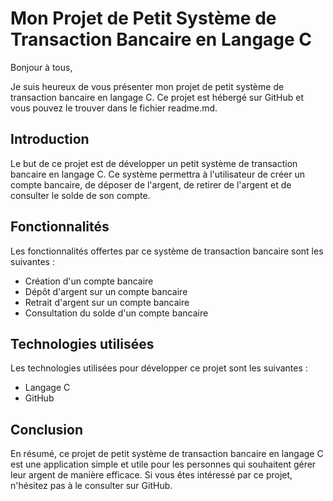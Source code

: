 <!DOCTYPE html>
<html>
<body>
<h1>Mon Projet de Petit Système de Transaction Bancaire en Langage C</h1>
<p>Bonjour à tous,</p>
<p>Je suis heureux de vous présenter mon projet de petit système de transaction bancaire en langage C. Ce projet est hébergé sur GitHub et vous pouvez le trouver dans le fichier readme.md.</p>
<h2>Introduction</h2>
<p>Le but de ce projet est de développer un petit système de transaction bancaire en langage C. Ce système permettra à l'utilisateur de créer un compte bancaire, de déposer de l'argent, de retirer de l'argent et de consulter le solde de son compte.</p>
<h2>Fonctionnalités</h2>
<p>Les fonctionnalités offertes par ce système de transaction bancaire sont les suivantes :</p>
<ul>
	<li>Création d'un compte bancaire</li>
	<li>Dépôt d'argent sur un compte bancaire</li>
	<li>Retrait d'argent sur un compte bancaire</li>
	<li>Consultation du solde d'un compte bancaire</li>
</ul>
<h2>Technologies utilisées</h2>
<p>Les technologies utilisées pour développer ce projet sont les suivantes :</p>
<ul>
	<li>Langage C</li>
	<li>GitHub</li>
</ul>
<h2>Conclusion</h2>
<p>En résumé, ce projet de petit système de transaction bancaire en langage C est une application simple et utile pour les personnes qui souhaitent gérer leur argent de manière efficace. Si vous êtes intéressé par ce projet, n'hésitez pas à le consulter sur GitHub.</p>
</body>
</html>
